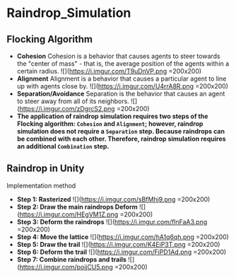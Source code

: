 # Raindrop_Simulation
## Flocking Algorithm
* **Cohesion**
Cohesion is a behavior that causes agents to steer towards the "center of mass" - that is, the average position of the agents within a certain radius.
![](https://i.imgur.com/T9uDnVP.png =200x200)
* **Alignment**
Alignment is a behavior that causes a particular agent to line up with agents close by.
![](https://i.imgur.com/U4rrA8R.png =200x200)
* **Separation/Avoidance**
Separation is the behavior that causes an agent to steer away from all of its neighbors.
![](https://i.imgur.com/zDgrcS2.png =200x200)
* **The application of raindrop simulation requires two steps of the Flocking algorithm: `Cohesion` and `Alignment`; however, raindrop simulation does not require a `Separation` step. Because raindrops can be combined with each other. Therefore, raindrop simulation requires an additional `Combination` step.**
## Raindrop in Unity
Implementation method
* **Step 1: Rasterized**
![](https://i.imgur.com/sBfMhj9.png =200x200)
* **Step 2: Draw the main raindrops Deform**
![](https://i.imgur.com/HEgVM1Z.png =200x200)    
* **Step 3: Deform the raindrops**
![](https://i.imgur.com/flnFaA3.png =200x200)
* **Step 4: Move the lattice**
![](https://i.imgur.com/hA1q6qh.png =200x200)
* **Step 5: Draw the trail**
![](https://i.imgur.com/K4EiP3T.png =200x200)
* **Step 6: Deform the trail**
![](https://i.imgur.com/FjPD1Ad.png =200x200)
* **Step 7: Combine raindrops and trails**
![](https://i.imgur.com/poijCU5.png =200x200)